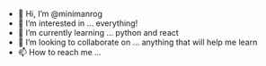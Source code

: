 - 👋 Hi, I’m @minimanrog
- 👀 I’m interested in ... everything!
- 🌱 I’m currently learning ... python and react
- 💞️ I’m looking to collaborate on ... anything that will help me learn
- 📫 How to reach me ...

<!---
minimanrog/minimanrog is a ✨ special ✨ repository because its `README.md` (this file) appears on your GitHub profile.
You can click the Preview link to take a look at your changes.
--->
